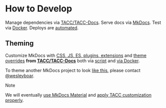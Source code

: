 # How to Develop

Manage dependencies via [TACC/TACC-Docs](https://github.com/TACC/TACC-Docs). Serve docs via [MkDocs](https://www.mkdocs.org/). Test via [Docker](https://www.docker.com/). Deploys are [automated](./PUBLISHING.md).

## Theming

Customize MkDocs with [CSS, JS, ES, plugins, extensions](https://github.com/TACC/TACC-Docs/blob/v0.15.0/mkdocs.base.yml) and [theme overrides](https://github.com/TACC/TACC-Docs/tree/v0.15.0/themes/tacc-readthedocs) **from [TACC/TACC-Docs](https://github.com/TACC/TACC-Docs)** both via [script](./bin/tacc-setup.sh) and [via Docker](./Dockerfile).

To theme another MkDocs project to look [like this](https://docs.tacc.utexas.edu/), please contact [@wesleyboar](https://www.github.com/wesleyboar).

> [!NOTE]
> We will eventually [use MkDocs Material](https://github.com/TACC/TACC-Docs/issues/53) and [apply TACC customization properly](https://github.com/TACC/TACC-Docs/issues/76).
